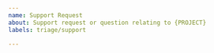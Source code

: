 ```yaml
---
name: Support Request
about: Support request or question relating to {PROJECT}
labels: triage/support

---
```

